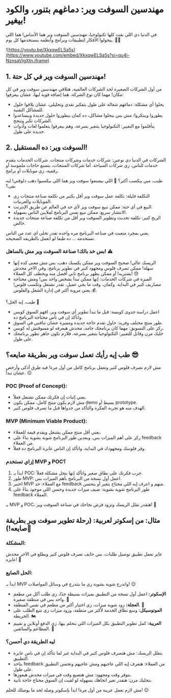 # مهندسين السوفت وير: دماغهم بتنور، والكود بيغير!
في الدنيا دي اللي بقت كلها تكنولوجيا، مهندسين السوفت وير هما الأساس! هما اللي بيحولوا الأفكار لتطبيقات وبرامج وأنظمة بنستخدمها كل يوم. 🧠✨

![https://youtu.be/XkxqwELSa5s](https://www.youtube.com/embed/XkxqwELSa5s?si=qu4i-NznsaVIgXtn.iframe)

## 1. مهندسين السوفت وير في كل حتة!
من أول الشركات الصغيرة لحد الشركات العالمية، هتلاقي مهندسين سوفت وير في كل مكان! مهما كان نوع الشركة، هما إضافة قوية ليها، عشان بيعرفوا:

- يحلوا أي مشكلة: دماغهم شغالة على طول بتفكير نقدي وتحليلي، عشان يلاقوا حلول للمشاكل التقنية.
- يطوروا ويبتكروا: مش بس بيحلوا مشاكل، ده كمان بيطوروا حلول جديدة وبيساعدوا الشركات تكبر وتنجح.
- يتأقلموا مع التغيير: التكنولوجيا بتتغير بسرعة، وهم بيعرفوا يتعلموا لغات وأدوات جديدة على طول.

## 2. السوفت وير: ده المستقبل!
الشركات في الدنيا دي نوعين: شركات خدمات وشركات منتجات. شركات الخدمات بتقدم خدمات للناس، زي شركات السياحة. أما شركات المنتجات، بتصنع حاجات ملموسة أو رقمية، زي موبايلات أو برامج.

طيب، مين بيكسب أكتر؟ 🤔 اللي بيصنعوا سوفت وير هما اللي بيكسبوا دهب دلوقتي! ليه بقى؟

- التكلفة قليلة: تكلفة عمل سوفت وير أقل بكتير من تكلفة صناعة منتجات زي الموبايلات والعربيات.
- البيع في أي حتة: ممكن تبيع سوفت وير لأي حد في العالم عن طريق الإنترنت.
- الانتشار سريع: ممكن تبيع نفس البرنامج لملايين الناس بسهولة.
- الربح كتير: تكلفة تحديث وتطوير السوفت وير أقل من تكلفة صناعة منتجات جديدة خالص.

يعني بمجرد متعبت في صناعه البرنامج مره واحده تقدر تخلي اي عدد من الناس تستخدمه … ده طبعا لو اتعمل بالطريقه الصحيحه.

### بس خد بالك! صناعة السوفت وير مش بالساهل! ⚠️

- الريسك عالي! صحيح السوفت وير ممكن يكسبك دهب، بس مش معنى كده إنها سهلة! ممكن تصرف فلوس ومجهود كتير في تطوير برنامج، وفي الآخر محدش يشتريه! أو ممكن يظهر برنامج تاني أفضل منه ويخطف كل العملاء! 😓
- الميزة في شركات الخدمات: إنها ممكن تبدأ بشخص واحد بس! ومش محتاجة مصاريف كتير في البداية. وكمان، وقت ما يجي عميل، تقدر تشتغل وتكسب فلوس! 💰 يعني مرونة أكتر في إدارة الشغل والفلوس.

طيب، إيه الحل؟ 🤔

- اعمل دراسة جدوى كويسة: قبل ما تبدأ تطوير أي سوفت وير، افهم السوق كويس واتأكد إن في ناس محتاجة البرنامج ده.
- طور منتج مختلف وفريد: حاول تقدم حاجة جديدة ومميزة عشان تنافس في السوق.
- ركز على التسويق: مهما كان برنامجك جامد، محدش هيعرفه لو مسوقتش له كويس.
- خليك مرن وقابل للتغيير: التكنولوجيا بتتغير بسرعة، فلازم تكون جاهز تطور برنامجك على طول.

## طب إيه رأيك تعمل سوفت وير بطريقة صايعه؟ 😎
مش لازم تصرف فلوس كتير وتعمل برنامج كامل من أول مرة! فيه طرق أذكى وأرخص عشان تبدأ. 😉

### POC (Proof of Concept):

- يعني إثبات إن فكرتك ممكن تشتغل فعلاً.
- مش لازم يكون منتج كامل، ممكن يكون demo بسيط أو prototype.
- الهدف منه هو تجربة الفكرة والتأكد من جدواها قبل ما تصرف فلوس كتير.

### MVP (Minimum Viable Product):

- يعني أقل منتج ممكن يشتغل ويقدم قيمة للعملاء.
- ركز على أهم الميزات بس، وبعدين طور البرنامج شوية بشوية بناءً على feedback من العملاء.
- وفر فلوسك ومجهودك في البداية، واتأكد إن الناس عايزة البرنامج ده فعلاً.

### إزاي تستخدم MVP و POC؟

1. ابدأ بـ POC: جرب فكرتك على نطاق صغير واتأكد إنها بتحل مشكلة فعلاً.
2. طور MVP: اعمل أول نسخة من البرنامج بأهم الميزات بس.
3. اختبر MVP مع العملاء: خد feedback منهم و اعرف إيه اللي محتاج يتغير أو يتحسن.
4. طور البرنامج شوية بشوية: ضيف ميزات جديدة وحسن اللي موجود بناءً على feedback العملاء.

بـ MVP و POC، هتقدر تقلل الريسك وتزود فرص نجاحك في صناعة السوفت وير! 🚀

## مثال: من إسكوتر لعربية: (رحلة تطوير سوفت وير بطريقة صايعه!)🚀

### المشكلة:
عايز تعمل تطبيق توصيل طلبات، بس خايف تصرف فلوس كتير ويطلع في الآخر محدش عايزه! 🤔

### الحل الصايع:
ابدأ بـ MVP واتدرج شوية بشوية زي ما بتتدرج في وسائل المواصلات! 😉

- **الإسكوتر:** اعمل أول نسخة من التطبيق بميزات بسيطة جدًا، زي طلب أكل من مطعم واحد بس في منطقة صغيرة. 🛵
- **العجلة:** زود شوية ميزات، زي اختيار أكتر من مطعم في نفس المنطقة. 🚴
- **الموتوسيكل:** وسع نطاق الخدمة لأكتر من منطقة، وزود ميزات زي تتبع الطلب على الخريطة. 🏍️
- **العربية:** كمل تطوير التطبيق بكل الميزات اللي بتحلم بيها، زي الدفع أونلاين و تقييم المطاعم والسائقين. 🚗

### ليه الطريقة دي أحسن؟

- بتقلل الريسك: مش هتصرف فلوس كتير في البداية غير لما تتأكد إن في ناس عايزة التطبيق.
- بتاخد feedback من العملاء: هتعرف إيه اللي عاجبهم ومش عاجبهم وتحسن التطبيق على طول.
- بتوفر وقت ومجهود: مش هتضيع وقت في ميزات محدش هيعوزها.
- بتخليك مرن: هتقدر تغير اتجاهك بسهولة لو لقيت إن السوق محتاج حاجة تانية.

مش لازم تعمل عربية من أول مرة! ابدأ بإسكوتر وصله لحد ما يوصلك للحلم! 😉